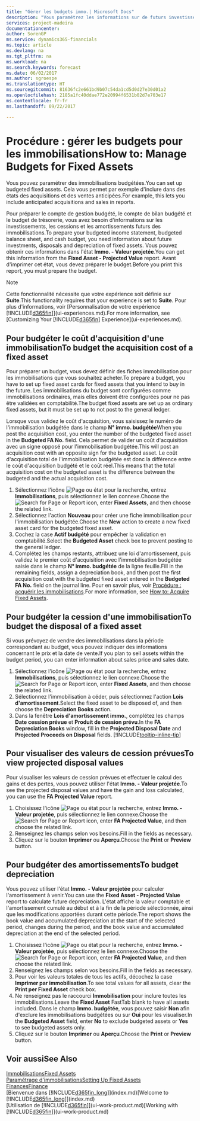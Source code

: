 ```yaml
---
title: "Gérer les budgets immo.| Microsoft Docs"
description: "Vous paramétrez les informations sur de futurs investissements, cessions, et amortissements d'immobilisations pour préparer les budgets et les prévisions."
services: project-madeira
documentationcenter: 
author: SorenGP
ms.service: dynamics365-financials
ms.topic: article
ms.devlang: na
ms.tgt_pltfrm: na
ms.workload: na
ms.search.keywords: forecast
ms.date: 06/02/2017
ms.author: sgroespe
ms.translationtype: HT
ms.sourcegitcommit: 81636fc2e661bd9b07c54da1cd5d0d27e30d01a2
ms.openlocfilehash: 2185a1fc40ddae772e20994f6531b02d7e703e17
ms.contentlocale: fr-fr
ms.lasthandoff: 09/22/2017

---
```

# <a name="how-to-manage-budgets-for-fixed-assets"></a><span data-ttu-id="532a5-103">Procédure : gérer les budgets pour les immobilisations</span><span class="sxs-lookup"><span data-stu-id="532a5-103">How to: Manage Budgets for Fixed Assets</span></span>
<span data-ttu-id="532a5-104">Vous pouvez paramétrer des immobilisations budgétées.</span><span class="sxs-lookup"><span data-stu-id="532a5-104">You can set up budgeted fixed assets.</span></span> <span data-ttu-id="532a5-105">Cela vous permet par exemple d'inclure dans des états des acquisitions et des ventes anticipées.</span><span class="sxs-lookup"><span data-stu-id="532a5-105">For example, this lets you include anticipated acquisitions and sales in reports.</span></span>  

<span data-ttu-id="532a5-106">Pour préparer le compte de gestion budgété, le compte de bilan budgété et le budget de trésorerie, vous avez besoin d'informations sur les investissements, les cessions et les amortissements futurs des immobilisations.</span><span class="sxs-lookup"><span data-stu-id="532a5-106">To prepare your budgeted income statement, budgeted balance sheet, and cash budget, you need information about future investments, disposals and depreciation of fixed assets.</span></span> <span data-ttu-id="532a5-107">Vous pouvez obtenir ces informations dans l'état **Immo. - Valeur projetée**.</span><span class="sxs-lookup"><span data-stu-id="532a5-107">You can get this information from the **Fixed Asset - Projected Value** report.</span></span> <span data-ttu-id="532a5-108">Avant d'imprimer cet état, vous devez préparer le budget.</span><span class="sxs-lookup"><span data-stu-id="532a5-108">Before you print this report, you must prepare the budget.</span></span>  

> [!NOTE]  
>   <span data-ttu-id="532a5-109">Cette fonctionnalité nécessite que votre expérience soit définie sur **Suite**.</span><span class="sxs-lookup"><span data-stu-id="532a5-109">This functionality requires that your experience is set to **Suite**.</span></span> <span data-ttu-id="532a5-110">Pour plus d'informations, voir [Personnalisation de votre expérience [!INCLUDE[d365fin](includes/d365fin_md.md)]](ui-experiences.md).</span><span class="sxs-lookup"><span data-stu-id="532a5-110">For more information, see [Customizing Your [!INCLUDE[d365fin](includes/d365fin_md.md)] Experience](ui-experiences.md).</span></span>

## <a name="to-budget-the-acquisition-cost-of-a-fixed-asset"></a><span data-ttu-id="532a5-111">Pour budgéter le coût d'acquisition d'une immobilisation</span><span class="sxs-lookup"><span data-stu-id="532a5-111">To budget the acquisition cost of a fixed asset</span></span>
<span data-ttu-id="532a5-112">Pour préparer un budget, vous devez définir des fiches immobilisation pour les immobilisations que vous souhaitez acheter.</span><span class="sxs-lookup"><span data-stu-id="532a5-112">To prepare a budget, you have to set up fixed asset cards for fixed assets that you intend to buy in the future.</span></span> <span data-ttu-id="532a5-113">Les immobilisations du budget sont configurées comme immobilisations ordinaires, mais elles doivent être configurées pour ne pas être validées en comptabilité.</span><span class="sxs-lookup"><span data-stu-id="532a5-113">The budget fixed assets are set up as ordinary fixed assets, but it must be set up to not post to the general ledger.</span></span>

<span data-ttu-id="532a5-114">Lorsque vous validez le coût d'acquisition, vous saisissez le numéro de l'immobilisation budgétée dans le champ **N° immo. budgétée**</span><span class="sxs-lookup"><span data-stu-id="532a5-114">When you post the acquisition cost, you enter the number of the budgeted fixed asset in the **Budgeted FA No.** field.</span></span> <span data-ttu-id="532a5-115">Cela permet de valider un coût d'acquisition avec un signe opposé pour l'immobilisation budgétée.</span><span class="sxs-lookup"><span data-stu-id="532a5-115">This will post an acquisition cost with an opposite sign for the budgeted asset.</span></span> <span data-ttu-id="532a5-116">Le coût d'acquisition total de l'immobilisation budgétée est donc la différence entre le coût d'acquisition budgété et le coût réel.</span><span class="sxs-lookup"><span data-stu-id="532a5-116">This means that the total acquisition cost on the budgeted asset is the difference between the budgeted and the actual acquisition cost.</span></span>

1. <span data-ttu-id="532a5-117">Sélectionnez l'icône ![Page ou état pour la recherche](media/ui-search/search_small.png "Page ou état pour la recherche"), entrez **Immobilisations**, puis sélectionnez le lien connexe.</span><span class="sxs-lookup"><span data-stu-id="532a5-117">Choose the ![Search for Page or Report](media/ui-search/search_small.png "Search for Page or Report icon") icon, enter **Fixed Assets**, and then choose the related link.</span></span>
2. <span data-ttu-id="532a5-118">Sélectionnez l'action **Nouveau** pour créer une fiche immobilisation pour l'immobilisation budgétée.</span><span class="sxs-lookup"><span data-stu-id="532a5-118">Choose the **New** action to create a new fixed asset card for the budgeted fixed asset.</span></span>
3. <span data-ttu-id="532a5-119">Cochez la case **Actif budgété** pour empêcher la validation en comptabilité.</span><span class="sxs-lookup"><span data-stu-id="532a5-119">Select the **Budgeted Asset** check box to prevent posting to the general ledger.</span></span>
4. <span data-ttu-id="532a5-120">Complétez les champs restants, attribuez une loi d'amortissement, puis validez le premier coût d'acquisition avec l'immobilisation budgétée saisie dans le champ **N° immo. budgétée** de la ligne feuille.</span><span class="sxs-lookup"><span data-stu-id="532a5-120">Fill in the remaining fields, assign a depreciation book, and then post the first acquisition cost with the budgeted fixed asset entered in the **Budgeted FA No.** field on the journal line.</span></span> <span data-ttu-id="532a5-121">Pour en savoir plus, voir [Procédure : acquérir les immobilisations](fa-how-acquire.md).</span><span class="sxs-lookup"><span data-stu-id="532a5-121">For more information, see [How to: Acquire Fixed Assets](fa-how-acquire.md).</span></span>

## <a name="to-budget-the-disposal-of-a-fixed-asset"></a><span data-ttu-id="532a5-122">Pour budgéter la cession d'une immobilisation</span><span class="sxs-lookup"><span data-stu-id="532a5-122">To budget the disposal of a fixed asset</span></span>
<span data-ttu-id="532a5-123">Si vous prévoyez de vendre des immobilisations dans la période correspondant au budget, vous pouvez indiquer des informations concernant le prix et la date de vente.</span><span class="sxs-lookup"><span data-stu-id="532a5-123">If you plan to sell assets within the budget period, you can enter information about sales price and sales date.</span></span>

1. <span data-ttu-id="532a5-124">Sélectionnez l'icône ![Page ou état pour la recherche](media/ui-search/search_small.png "Page ou état pour la recherche"), entrez **Immobilisations**, puis sélectionnez le lien connexe.</span><span class="sxs-lookup"><span data-stu-id="532a5-124">Choose the ![Search for Page or Report](media/ui-search/search_small.png "Search for Page or Report icon") icon, enter **Fixed Assets**, and then choose the related link.</span></span>
2. <span data-ttu-id="532a5-125">Sélectionnez l'immobilisation à céder, puis sélectionnez l'action **Lois d'amortissement**.</span><span class="sxs-lookup"><span data-stu-id="532a5-125">Select the fixed asset to be disposed of, and then choose the **Depreciation Books** action.</span></span>
3. <span data-ttu-id="532a5-126">Dans la fenêtre **Lois d'amortissement immo.**, complétez les champs **Date cession prévue** et **Produit de cession prévu**.</span><span class="sxs-lookup"><span data-stu-id="532a5-126">In the **FA Depreciation Books** window, fill in the **Projected Disposal Date** and **Projected Proceeds on Disposal** fields.</span></span> [!INCLUDE[tooltip-inline-tip](includes/tooltip-inline-tip_md.md)]

## <a name="to-view-projected-disposal-values"></a><span data-ttu-id="532a5-127">Pour visualiser des valeurs de cession prévues</span><span class="sxs-lookup"><span data-stu-id="532a5-127">To view projected disposal values</span></span>
<span data-ttu-id="532a5-128">Pour visualiser les valeurs de cession prévues et effectuer le calcul des gains et des pertes, vous pouvez utiliser l'état **Immo. - Valeur projetée**.</span><span class="sxs-lookup"><span data-stu-id="532a5-128">To see the projected disposal values and have the gain and loss calculated, you can use the **FA Projected Value** report.</span></span>

1. <span data-ttu-id="532a5-129">Choisissez l'icône ![Page ou état pour la recherche](media/ui-search/search_small.png "icône Page ou état pour la recherche"), entrez **Immo. - Valeur projetée**, puis sélectionnez le lien connexe.</span><span class="sxs-lookup"><span data-stu-id="532a5-129">Choose the ![Search for Page or Report](media/ui-search/search_small.png "Search for Page or Report icon") icon, enter **FA Projected Value**, and then choose the related link.</span></span>
2. <span data-ttu-id="532a5-130">Renseignez les champs selon vos besoins.</span><span class="sxs-lookup"><span data-stu-id="532a5-130">Fill in the fields as necessary.</span></span>
3. <span data-ttu-id="532a5-131">Cliquez sur le bouton **Imprimer** ou **Aperçu**.</span><span class="sxs-lookup"><span data-stu-id="532a5-131">Choose the **Print** or **Preview** button.</span></span>

## <a name="to-budget-depreciation"></a><span data-ttu-id="532a5-132">Pour budgéter des amortissements</span><span class="sxs-lookup"><span data-stu-id="532a5-132">To budget depreciation</span></span>
<span data-ttu-id="532a5-133">Vous pouvez utiliser l'état **Immo. - Valeur projetée** pour calculer l'amortissement à venir.</span><span class="sxs-lookup"><span data-stu-id="532a5-133">You can use the **Fixed Asset - Projected Value** report to calculate future depreciation.</span></span> <span data-ttu-id="532a5-134">L'état affiche la valeur comptable et l'amortissement cumulé au début et à la fin de la période sélectionnée, ainsi que les modifications apportées durant cette période.</span><span class="sxs-lookup"><span data-stu-id="532a5-134">The report shows the book value and accumulated depreciation at the start of the selected period, changes during the period, and the book value and accumulated depreciation at the end of the selected period.</span></span>

1. <span data-ttu-id="532a5-135">Choisissez l'icône ![Page ou état pour la recherche](media/ui-search/search_small.png "icône Page ou état pour la recherche"), entrez **Immo. - Valeur projetée**, puis sélectionnez le lien connexe.</span><span class="sxs-lookup"><span data-stu-id="532a5-135">Choose the ![Search for Page or Report](media/ui-search/search_small.png "Search for Page or Report icon") icon, enter **FA Projected Value**, and then choose the related link.</span></span>
2. <span data-ttu-id="532a5-136">Renseignez les champs selon vos besoins.</span><span class="sxs-lookup"><span data-stu-id="532a5-136">Fill in the fields as necessary.</span></span>
3. <span data-ttu-id="532a5-137">Pour voir les valeurs totales de tous les actifs, décochez la case **Imprimer par immobilisation**.</span><span class="sxs-lookup"><span data-stu-id="532a5-137">To see total values for all assets, clear the **Print per Fixed Asset** check box.</span></span>
4. <span data-ttu-id="532a5-138">Ne renseignez pas le raccourci **Immobilisation** pour inclure toutes les immobilisations.</span><span class="sxs-lookup"><span data-stu-id="532a5-138">Leave the **Fixed Asset** FastTab blank to have all assets included.</span></span> <span data-ttu-id="532a5-139">Dans le champ **Immo. budgétée**, vous pouvez saisir **Non** afin d'exclure les immobilisations budgétées ou sur **Oui** pour les visualiser.</span><span class="sxs-lookup"><span data-stu-id="532a5-139">In the **Budgeted Asset** field, enter **No** to exclude budgeted assets or **Yes** to see budgeted assets only.</span></span>
5. <span data-ttu-id="532a5-140">Cliquez sur le bouton **Imprimer** ou **Aperçu**.</span><span class="sxs-lookup"><span data-stu-id="532a5-140">Choose the **Print** or **Preview** button.</span></span>

## <a name="see-also"></a><span data-ttu-id="532a5-141">Voir aussi</span><span class="sxs-lookup"><span data-stu-id="532a5-141">See Also</span></span>
[<span data-ttu-id="532a5-142">Immobilisations</span><span class="sxs-lookup"><span data-stu-id="532a5-142">Fixed Assets</span></span>](fa-manage.md)  
[<span data-ttu-id="532a5-143">Paramétrage d'immobilisations</span><span class="sxs-lookup"><span data-stu-id="532a5-143">Setting Up Fixed Assets</span></span>](fa-setup.md)  
[<span data-ttu-id="532a5-144">Finances</span><span class="sxs-lookup"><span data-stu-id="532a5-144">Finance</span></span>](finance.md)  
<span data-ttu-id="532a5-145">[Bienvenue dans [!INCLUDE[d365fin_long](includes/d365fin_long_md.md)]](index.md)</span><span class="sxs-lookup"><span data-stu-id="532a5-145">[Welcome to [!INCLUDE[d365fin_long](includes/d365fin_long_md.md)]](index.md)</span></span>  
<span data-ttu-id="532a5-146">[Utilisation de [!INCLUDE[d365fin](includes/d365fin_md.md)]](ui-work-product.md)</span><span class="sxs-lookup"><span data-stu-id="532a5-146">[Working with [!INCLUDE[d365fin](includes/d365fin_md.md)]](ui-work-product.md)</span></span>

